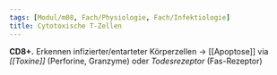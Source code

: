```yaml
---
tags: [Modul/m08, Fach/Physiologie, Fach/Infektiologie]
title: Cytotoxische T-Zellen
---
```

**CD8+.** Erkennen infizierter/entarteter Körperzellen → [[Apoptose]] via *[[Toxine]]* (Perforine, Granzyme) oder *Todesrezeptor* (Fas-Rezeptor)
